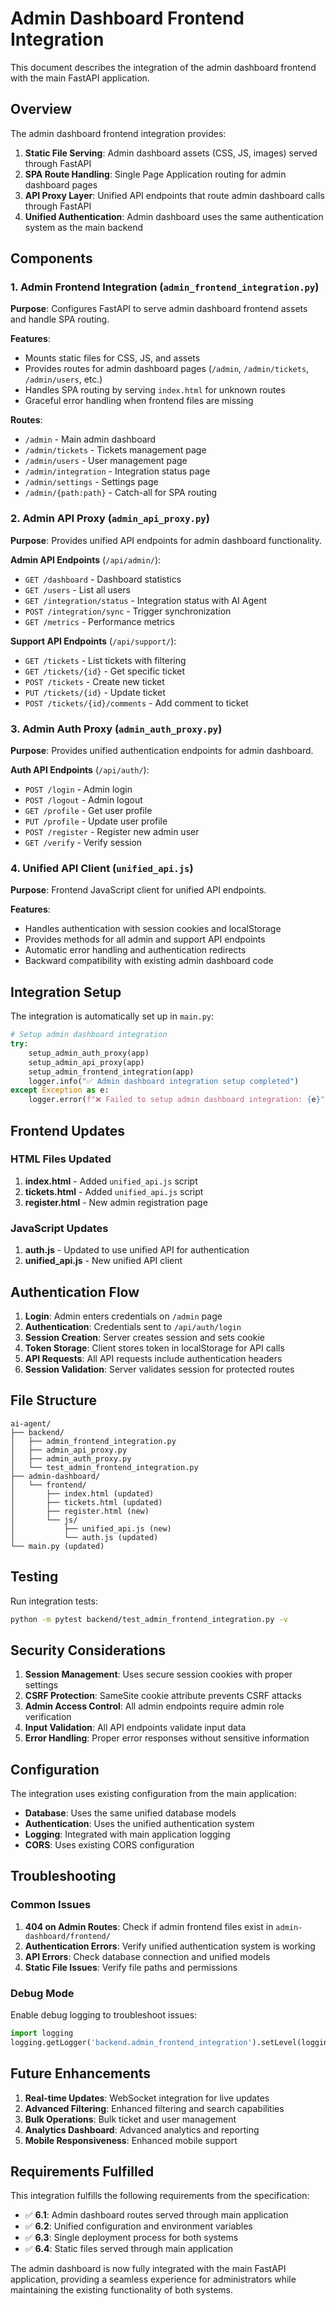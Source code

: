 # Admin Dashboard Frontend Integration

This document describes the integration of the admin dashboard frontend with the main FastAPI application.

## Overview

The admin dashboard frontend integration provides:

1. **Static File Serving**: Admin dashboard assets (CSS, JS, images) served through FastAPI
2. **SPA Route Handling**: Single Page Application routing for admin dashboard pages
3. **API Proxy Layer**: Unified API endpoints that route admin dashboard calls through FastAPI
4. **Unified Authentication**: Admin dashboard uses the same authentication system as the main backend

## Components

### 1. Admin Frontend Integration (`admin_frontend_integration.py`)

**Purpose**: Configures FastAPI to serve admin dashboard frontend assets and handle SPA routing.

**Features**:
- Mounts static files for CSS, JS, and assets
- Provides routes for admin dashboard pages (`/admin`, `/admin/tickets`, `/admin/users`, etc.)
- Handles SPA routing by serving `index.html` for unknown routes
- Graceful error handling when frontend files are missing

**Routes**:
- `/admin` - Main admin dashboard
- `/admin/tickets` - Tickets management page
- `/admin/users` - User management page
- `/admin/integration` - Integration status page
- `/admin/settings` - Settings page
- `/admin/{path:path}` - Catch-all for SPA routing

### 2. Admin API Proxy (`admin_api_proxy.py`)

**Purpose**: Provides unified API endpoints for admin dashboard functionality.

**Admin API Endpoints** (`/api/admin/`):
- `GET /dashboard` - Dashboard statistics
- `GET /users` - List all users
- `GET /integration/status` - Integration status with AI Agent
- `POST /integration/sync` - Trigger synchronization
- `GET /metrics` - Performance metrics

**Support API Endpoints** (`/api/support/`):
- `GET /tickets` - List tickets with filtering
- `GET /tickets/{id}` - Get specific ticket
- `POST /tickets` - Create new ticket
- `PUT /tickets/{id}` - Update ticket
- `POST /tickets/{id}/comments` - Add comment to ticket

### 3. Admin Auth Proxy (`admin_auth_proxy.py`)

**Purpose**: Provides unified authentication endpoints for admin dashboard.

**Auth API Endpoints** (`/api/auth/`):
- `POST /login` - Admin login
- `POST /logout` - Admin logout
- `GET /profile` - Get user profile
- `PUT /profile` - Update user profile
- `POST /register` - Register new admin user
- `GET /verify` - Verify session

### 4. Unified API Client (`unified_api.js`)

**Purpose**: Frontend JavaScript client for unified API endpoints.

**Features**:
- Handles authentication with session cookies and localStorage
- Provides methods for all admin and support API endpoints
- Automatic error handling and authentication redirects
- Backward compatibility with existing admin dashboard code

## Integration Setup

The integration is automatically set up in `main.py`:

```python
# Setup admin dashboard integration
try:
    setup_admin_auth_proxy(app)
    setup_admin_api_proxy(app)
    setup_admin_frontend_integration(app)
    logger.info("✅ Admin dashboard integration setup completed")
except Exception as e:
    logger.error(f"❌ Failed to setup admin dashboard integration: {e}")
```

## Frontend Updates

### HTML Files Updated

1. **index.html** - Added `unified_api.js` script
2. **tickets.html** - Added `unified_api.js` script
3. **register.html** - New admin registration page

### JavaScript Updates

1. **auth.js** - Updated to use unified API for authentication
2. **unified_api.js** - New unified API client

## Authentication Flow

1. **Login**: Admin enters credentials on `/admin` page
2. **Authentication**: Credentials sent to `/api/auth/login`
3. **Session Creation**: Server creates session and sets cookie
4. **Token Storage**: Client stores token in localStorage for API calls
5. **API Requests**: All API requests include authentication headers
6. **Session Validation**: Server validates session for protected routes

## File Structure

```
ai-agent/
├── backend/
│   ├── admin_frontend_integration.py
│   ├── admin_api_proxy.py
│   ├── admin_auth_proxy.py
│   └── test_admin_frontend_integration.py
├── admin-dashboard/
│   └── frontend/
│       ├── index.html (updated)
│       ├── tickets.html (updated)
│       ├── register.html (new)
│       └── js/
│           ├── unified_api.js (new)
│           └── auth.js (updated)
└── main.py (updated)
```

## Testing

Run integration tests:

```bash
python -m pytest backend/test_admin_frontend_integration.py -v
```

## Security Considerations

1. **Session Management**: Uses secure session cookies with proper settings
2. **CSRF Protection**: SameSite cookie attribute prevents CSRF attacks
3. **Admin Access Control**: All admin endpoints require admin role verification
4. **Input Validation**: All API endpoints validate input data
5. **Error Handling**: Proper error responses without sensitive information

## Configuration

The integration uses existing configuration from the main application:

- **Database**: Uses the same unified database models
- **Authentication**: Uses the unified authentication system
- **Logging**: Integrated with main application logging
- **CORS**: Uses existing CORS configuration

## Troubleshooting

### Common Issues

1. **404 on Admin Routes**: Check if admin frontend files exist in `admin-dashboard/frontend/`
2. **Authentication Errors**: Verify unified authentication system is working
3. **API Errors**: Check database connection and unified models
4. **Static File Issues**: Verify file paths and permissions

### Debug Mode

Enable debug logging to troubleshoot issues:

```python
import logging
logging.getLogger('backend.admin_frontend_integration').setLevel(logging.DEBUG)
```

## Future Enhancements

1. **Real-time Updates**: WebSocket integration for live updates
2. **Advanced Filtering**: Enhanced filtering and search capabilities
3. **Bulk Operations**: Bulk ticket and user management
4. **Analytics Dashboard**: Advanced analytics and reporting
5. **Mobile Responsiveness**: Enhanced mobile support

## Requirements Fulfilled

This integration fulfills the following requirements from the specification:

- ✅ **6.1**: Admin dashboard routes served through main application
- ✅ **6.2**: Unified configuration and environment variables
- ✅ **6.3**: Single deployment process for both systems
- ✅ **6.4**: Static files served through main application

The admin dashboard is now fully integrated with the main FastAPI application, providing a seamless experience for administrators while maintaining the existing functionality of both systems.